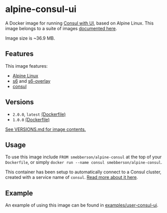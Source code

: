 # alpine-consul-ui

A Docker image for running [Consul with UI][consul], based on Alpine Linux.
This image belongs to a suite of images [documented here][dockeralpine].

Image size is ~36.9 MB.

## Features

This image features:

- [Alpine Linux][alpinelinux]
- [s6][s6] and [s6-overlay][s6overlay]
- [consul][consul]

## Versions

- `2.0.0`, `latest` [(Dockerfile)](https://github.com/smebberson/docker-alpine/blob/alpine-consul-ui-v2.0.0/alpine-consul-ui/Dockerfile)
- `1.0.0` [(Dockerfile)](https://github.com/smebberson/docker-alpine/blob/alpine-consul-ui-v1.0.0/alpine-consul-ui/Dockerfile)

[See VERSIONS.md for image contents.](https://github.com/smebberson/docker-alpine/blob/master/alpine-consul-ui/VERSIONS.md)

## Usage

To use this image include `FROM smebberson/alpine-consul` at the top of your `Dockerfile`, or simply `docker run --name consul smebberson/alpine-consul`.

This container has been setup to automatically connect to a Consul cluster, created with a service name of `consul`. [Read more about it here](https://github.com/smebberson/docker-alpine/tree/master//alpine-consul).

## Example

An example of using this image can be found in [examples/user-consul-ui][example].

[dockeralpine]: https://github.com/smebberson/docker-alpine
[s6]: http://www.skarnet.org/software/s6/
[s6overlay]: https://github.com/just-containers/s6-overlay
[alpinelinux]: https://www.alpinelinux.org/
[consul]: https://consul.io/
[alpineconsul]: https://registry.hub.docker.com/u/smebberson/alpine-consul/
[example]: https://github.com/smebberson/docker-alpine/tree/master/examples/user-consul-ui
